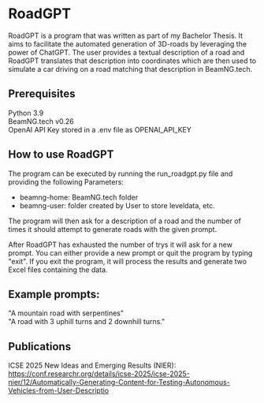 # RoadGPT
 
RoadGPT is a program that was written as part of my Bachelor Thesis. It aims to facilitate the automated generation of 3D-roads by leveraging the power of ChatGPT. The user provides a textual description of a road and RoadGPT translates that description into coordinates which are then used to simulate a car driving on a road matching that description in BeamNG.tech.

## Prerequisites

Python 3.9 \
BeamNG.tech v0.26 \
OpenAI API Key stored in a .env file as OPENAI_API_KEY

## How to use RoadGPT

The program can be executed by running the run_roadgpt.py file and providing the following Parameters:

- beamng-home: BeamNG.tech folder
- beamng-user: folder created by User to store leveldata, etc.

The program will then ask for a description of a road and the number of times it should attempt to generate roads with the given prompt.

After RoadGPT has exhausted the number of trys it will ask for a new prompt. You can either provide a new prompt or quit the program by typing "exit". If you exit the program, it will process the results and generate two Excel files containing the data.

## Example prompts:

"A mountain road with serpentines" \
"A road with 3 uphill turns and 2 downhill turns."

## Publications

ICSE 2025 New Ideas and Emerging Results (NIER): https://conf.researchr.org/details/icse-2025/icse-2025-nier/12/Automatically-Generating-Content-for-Testing-Autonomous-Vehicles-from-User-Descriptio
